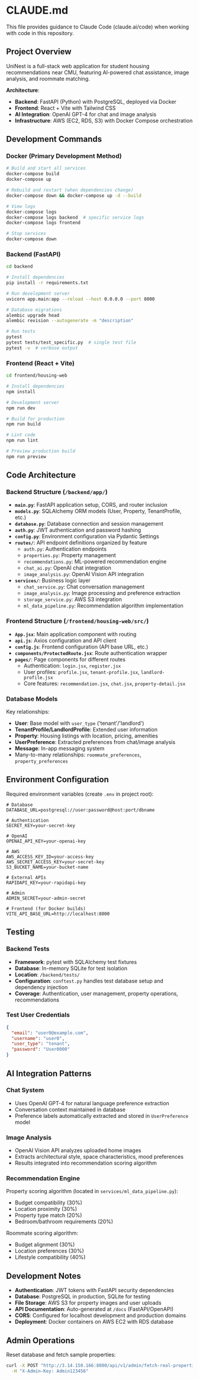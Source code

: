 # CLAUDE.md

This file provides guidance to Claude Code (claude.ai/code) when working with code in this repository.

## Project Overview

UniNest is a full-stack web application for student housing recommendations near CMU, featuring AI-powered chat assistance, image analysis, and roommate matching.

**Architecture**: 
- **Backend**: FastAPI (Python) with PostgreSQL, deployed via Docker
- **Frontend**: React + Vite with Tailwind CSS 
- **AI Integration**: OpenAI GPT-4 for chat and image analysis
- **Infrastructure**: AWS (EC2, RDS, S3) with Docker Compose orchestration

## Development Commands

### Docker (Primary Development Method)
```bash
# Build and start all services
docker-compose build
docker-compose up

# Rebuild and restart (when dependencies change)
docker-compose down && docker-compose up -d --build

# View logs
docker-compose logs
docker-compose logs backend  # specific service logs
docker-compose logs frontend

# Stop services
docker-compose down
```

### Backend (FastAPI)
```bash
cd backend

# Install dependencies
pip install -r requirements.txt

# Run development server
uvicorn app.main:app --reload --host 0.0.0.0 --port 8000

# Database migrations
alembic upgrade head
alembic revision --autogenerate -m "description"

# Run tests
pytest
pytest tests/test_specific.py  # single test file
pytest -v  # verbose output
```

### Frontend (React + Vite)
```bash
cd frontend/housing-web

# Install dependencies
npm install

# Development server
npm run dev

# Build for production
npm run build

# Lint code
npm run lint

# Preview production build
npm run preview
```

## Code Architecture

### Backend Structure (`/backend/app/`)
- **`main.py`**: FastAPI application setup, CORS, and router inclusion
- **`models.py`**: SQLAlchemy ORM models (User, Property, TenantProfile, etc.)
- **`database.py`**: Database connection and session management
- **`auth.py`**: JWT authentication and password hashing
- **`config.py`**: Environment configuration via Pydantic Settings
- **`routes/`**: API endpoint definitions organized by feature
  - `auth.py`: Authentication endpoints
  - `properties.py`: Property management
  - `recommendations.py`: ML-powered recommendation engine
  - `chat_ai.py`: OpenAI chat integration
  - `image_analysis.py`: OpenAI Vision API integration
- **`services/`**: Business logic layer
  - `chat_service.py`: Chat conversation management
  - `image_analysis.py`: Image processing and preference extraction
  - `storage_service.py`: AWS S3 integration
  - `ml_data_pipeline.py`: Recommendation algorithm implementation

### Frontend Structure (`/frontend/housing-web/src/`)
- **`App.jsx`**: Main application component with routing
- **`api.js`**: Axios configuration and API client
- **`config.js`**: Frontend configuration (API base URL, etc.)
- **`components/ProtectedRoute.jsx`**: Route authentication wrapper
- **`pages/`**: Page components for different routes
  - Authentication: `login.jsx`, `register.jsx`
  - User profiles: `profile.jsx`, `tenant-profile.jsx`, `landlord-profile.jsx`
  - Core features: `recommendation.jsx`, `chat.jsx`, `property-detail.jsx`

### Database Models
Key relationships:
- **User**: Base model with `user_type` ('tenant'/'landlord')
- **TenantProfile/LandlordProfile**: Extended user information
- **Property**: Housing listings with location, pricing, amenities
- **UserPreference**: Extracted preferences from chat/image analysis
- **Message**: In-app messaging system
- Many-to-many relationships: `roommate_preferences`, `property_preferences`

## Environment Configuration

Required environment variables (create `.env` in project root):
```env
# Database
DATABASE_URL=postgresql://user:password@host:port/dbname

# Authentication
SECRET_KEY=your-secret-key

# OpenAI
OPENAI_API_KEY=your-openai-key

# AWS
AWS_ACCESS_KEY_ID=your-access-key
AWS_SECRET_ACCESS_KEY=your-secret-key
S3_BUCKET_NAME=your-bucket-name

# External APIs
RAPIDAPI_KEY=your-rapidapi-key

# Admin
ADMIN_SECRET=your-admin-secret

# Frontend (for Docker builds)
VITE_API_BASE_URL=http://localhost:8000
```

## Testing

### Backend Tests
- **Framework**: pytest with SQLAlchemy test fixtures
- **Database**: In-memory SQLite for test isolation
- **Location**: `/backend/tests/`
- **Configuration**: `conftest.py` handles test database setup and dependency injection
- **Coverage**: Authentication, user management, property operations, recommendations

### Test User Credentials
```json
{
  "email": "user0@example.com",
  "username": "user0", 
  "user_type": "tenant",
  "password": "User0000"
}
```

## AI Integration Patterns

### Chat System
- Uses OpenAI GPT-4 for natural language preference extraction
- Conversation context maintained in database
- Preference labels automatically extracted and stored in `UserPreference` model

### Image Analysis
- OpenAI Vision API analyzes uploaded home images
- Extracts architectural style, space characteristics, mood preferences
- Results integrated into recommendation scoring algorithm

### Recommendation Engine
Property scoring algorithm (located in `services/ml_data_pipeline.py`):
- Budget compatibility (30%)
- Location proximity (30%) 
- Property type match (20%)
- Bedroom/bathroom requirements (20%)

Roommate scoring algorithm:
- Budget alignment (30%)
- Location preferences (30%)
- Lifestyle compatibility (40%)

## Development Notes

- **Authentication**: JWT tokens with FastAPI security dependencies
- **Database**: PostgreSQL in production, SQLite for testing
- **File Storage**: AWS S3 for property images and user uploads
- **API Documentation**: Auto-generated at `/docs` (FastAPI/OpenAPI)
- **CORS**: Configured for localhost development and production domains
- **Deployment**: Docker containers on AWS EC2 with RDS database

## Admin Operations

Reset database and fetch sample properties:
```bash
curl -X POST "http://3.14.150.166:8000/api/v1/admin/fetch-real-properties?property_count=5" \
  -H "X-Admin-Key: Admin123456"
```
